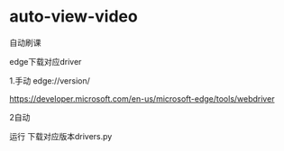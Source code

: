 # auto-view-video
自动刷课


edge下载对应driver

1.手动
edge://version/

https://developer.microsoft.com/en-us/microsoft-edge/tools/webdriver

2自动

运行 下载对应版本drivers.py

